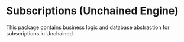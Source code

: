 # Subscriptions (Unchained Engine)

This package contains business logic and database abstraction for subscriptions in Unchained.
